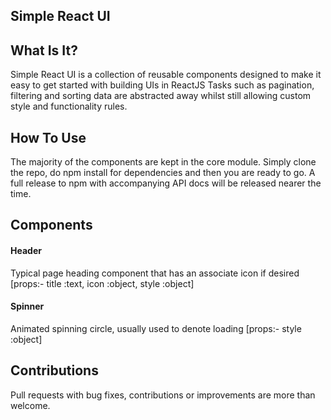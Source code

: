 ## Simple React UI

## What Is It?

Simple React UI is a collection of reusable components designed to make it easy to get started with building UIs in ReactJS
Tasks such as pagination, filtering and sorting data are abstracted away whilst still allowing custom style and functionality rules.

## How To Use

The majority of the components are kept in the core module. Simply clone the repo, do npm install for dependencies and then you are ready to go. A full release to npm with accompanying API docs will be released nearer the time.


## Components

#### Header
Typical page heading component that has an associate icon if desired [props:- title :text, icon :object, style :object]

#### Spinner
Animated spinning circle, usually used to denote loading [props:- style :object]




## Contributions

Pull requests with bug fixes, contributions or improvements are more than welcome.

